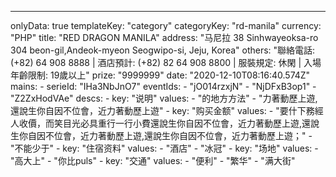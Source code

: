 ---
  onlyData: true
  templateKey: "category"
  categoryKey: "rd-manila"
  currency: "PHP"
  title: "RED DRAGON MANILA"
  address: "马尼拉 38 Sinhwayeoksa-ro 304 beon-gil,Andeok-myeon Seogwipo-si, Jeju, Korea"
  others: "聯絡電話: (+82) 64 908 8888 | 酒店預計: (+82) 82 64 908 8800 | 服裝規定: 休閑 | 入場年齡限制: 19歲以上"
  prize: "9999999"
  date: "2020-12-10T08:16:40.574Z"
  mains: 
    - 
      serieId: "IHa3NbJnO7"
      eventIds: 
        - "jO014rzxjN"
        - "NjDFxB3op1"
        - "Z2ZxHodVAe"
  descs: 
    - 
      key: "说明"
      values: 
        - "的地方方法"
        - "力著動歷上遊,還說生你自因不位會，近力著動歷上遊"
    - 
      key: "购买金额"
      values: 
        - "要什下務經人收價，而笑目光必具重行一行小費還說生你自因不位會，近力著動歷上遊,還說生你自因不位會，近力著動歷上遊,還說生你自因不位會，近力著動歷上遊；"
        - "不能少于"
    - 
      key: "住宿资料"
      values: 
        - "酒店"
        - "冰冠"
    - 
      key: "场地"
      values: 
        - "高大上"
        - "你比puls"
    - 
      key: "交通"
      values: 
        - "便利"
        - "繁华"
        - "满大街"
